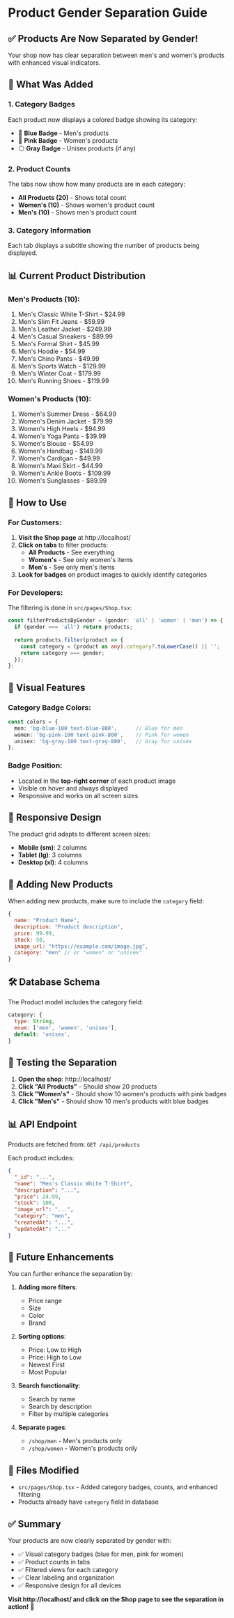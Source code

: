 # Product Gender Separation Guide

## ✅ Products Are Now Separated by Gender!

Your shop now has clear separation between men's and women's products with enhanced visual indicators.

## 🎨 What Was Added

### 1. **Category Badges**
Each product now displays a colored badge showing its category:
- 🔵 **Blue Badge** - Men's products
- 🩷 **Pink Badge** - Women's products
- ⚪ **Gray Badge** - Unisex products (if any)

### 2. **Product Counts**
The tabs now show how many products are in each category:
- **All Products (20)** - Shows total count
- **Women's (10)** - Shows women's product count
- **Men's (10)** - Shows men's product count

### 3. **Category Information**
Each tab displays a subtitle showing the number of products being displayed.

## 📊 Current Product Distribution

### Men's Products (10):
1. Men's Classic White T-Shirt - $24.99
2. Men's Slim Fit Jeans - $59.99
3. Men's Leather Jacket - $249.99
4. Men's Casual Sneakers - $89.99
5. Men's Formal Shirt - $45.99
6. Men's Hoodie - $54.99
7. Men's Chino Pants - $49.99
8. Men's Sports Watch - $129.99
9. Men's Winter Coat - $179.99
10. Men's Running Shoes - $119.99

### Women's Products (10):
1. Women's Summer Dress - $64.99
2. Women's Denim Jacket - $79.99
3. Women's High Heels - $94.99
4. Women's Yoga Pants - $39.99
5. Women's Blouse - $54.99
6. Women's Handbag - $149.99
7. Women's Cardigan - $49.99
8. Women's Maxi Skirt - $44.99
9. Women's Ankle Boots - $109.99
10. Women's Sunglasses - $89.99

## 🎯 How to Use

### For Customers:
1. **Visit the Shop page** at http://localhost/
2. **Click on tabs** to filter products:
   - **All Products** - See everything
   - **Women's** - See only women's items
   - **Men's** - See only men's items
3. **Look for badges** on product images to quickly identify categories

### For Developers:
The filtering is done in `src/pages/Shop.tsx`:

```typescript
const filterProductsByGender = (gender: 'all' | 'women' | 'men') => {
  if (gender === 'all') return products;
  
  return products.filter(product => {
    const category = (product as any).category?.toLowerCase() || '';
    return category === gender;
  });
};
```

## 🎨 Visual Features

### Category Badge Colors:
```typescript
const colors = {
  men: 'bg-blue-100 text-blue-800',      // Blue for men
  women: 'bg-pink-100 text-pink-800',    // Pink for women
  unisex: 'bg-gray-100 text-gray-800',   // Gray for unisex
};
```

### Badge Position:
- Located in the **top-right corner** of each product image
- Visible on hover and always displayed
- Responsive and works on all screen sizes

## 📱 Responsive Design

The product grid adapts to different screen sizes:
- **Mobile (sm)**: 2 columns
- **Tablet (lg)**: 3 columns
- **Desktop (xl)**: 4 columns

## 🔄 Adding New Products

When adding new products, make sure to include the `category` field:

```javascript
{
  name: "Product Name",
  description: "Product description",
  price: 99.99,
  stock: 50,
  image_url: "https://example.com/image.jpg",
  category: "men" // or "women" or "unisex"
}
```

## 🛠️ Database Schema

The Product model includes the category field:

```javascript
category: {
  type: String,
  enum: ['men', 'women', 'unisex'],
  default: 'unisex',
}
```

## 🚀 Testing the Separation

1. **Open the shop**: http://localhost/
2. **Click "All Products"** - Should show 20 products
3. **Click "Women's"** - Should show 10 women's products with pink badges
4. **Click "Men's"** - Should show 10 men's products with blue badges

## 📊 API Endpoint

Products are fetched from: `GET /api/products`

Each product includes:
```json
{
  "_id": "...",
  "name": "Men's Classic White T-Shirt",
  "description": "...",
  "price": 24.99,
  "stock": 100,
  "image_url": "...",
  "category": "men",
  "createdAt": "...",
  "updatedAt": "..."
}
```

## 🎯 Future Enhancements

You can further enhance the separation by:

1. **Adding more filters**:
   - Price range
   - Size
   - Color
   - Brand

2. **Sorting options**:
   - Price: Low to High
   - Price: High to Low
   - Newest First
   - Most Popular

3. **Search functionality**:
   - Search by name
   - Search by description
   - Filter by multiple categories

4. **Separate pages**:
   - `/shop/men` - Men's products only
   - `/shop/women` - Women's products only

## 📝 Files Modified

- `src/pages/Shop.tsx` - Added category badges, counts, and enhanced filtering
- Products already have `category` field in database

## ✅ Summary

Your products are now clearly separated by gender with:
- ✅ Visual category badges (blue for men, pink for women)
- ✅ Product counts in tabs
- ✅ Filtered views for each category
- ✅ Clear labeling and organization
- ✅ Responsive design for all devices

**Visit http://localhost/ and click on the Shop page to see the separation in action!** 🎉

